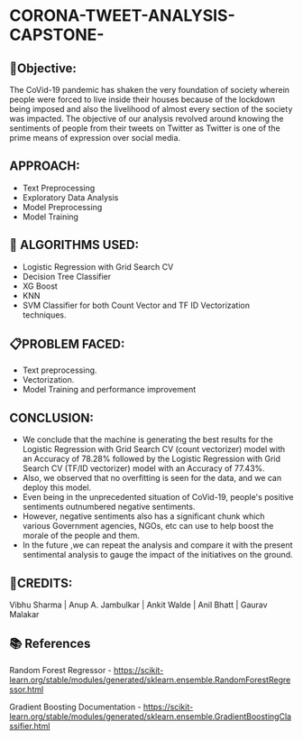 # CORONA-TWEET-ANALYSIS-CAPSTONE-



## 🎯Objective:

The CoVid-19 pandemic has shaken the very foundation of society wherein people were forced to live inside their houses because of the lockdown being imposed and also the livelihood of almost every section of the society was impacted.
The objective of our analysis revolved around knowing the sentiments of people from their tweets on Twitter as Twitter is one of the prime means of expression over social media.

## APPROACH:
* Text Preprocessing
* Exploratory Data Analysis
* Model Preprocessing
* Model Training

## 📘 ALGORITHMS USED:
* Logistic Regression with Grid Search CV
* Decision Tree Classifier
* XG Boost
* KNN
* SVM Classifier for both Count Vector and TF ID Vectorization techniques.


## 📋PROBLEM FACED:
* Text preprocessing.
* Vectorization.
* Model Training and performance improvement


## CONCLUSION:
* We conclude that the machine is generating the best results for the Logistic Regression with Grid Search CV (count vectorizer) model with an Accuracy of 78.28% followed by the Logistic Regression with Grid Search CV (TF/ID vectorizer) model with an Accuracy of 77.43%.
* Also, we observed that no overfitting is seen for the data, and we can deploy this model.
* Even being in the unprecedented situation of CoVid-19, people's positive sentiments outnumbered negative sentiments.
* However, negative sentiments also has a significant chunk which various Government agencies, NGOs, etc can use to help boost the morale of the people and them.
* In the future ,we can repeat the analysis and compare it with the present sentimental analysis to gauge the impact of the initiatives on the ground.


## 📜CREDITS:
 Vibhu Sharma | Anup A. Jambulkar | Ankit Walde | Anil Bhatt | Gaurav Malakar


## 📚 References
Random Forest Regressor - https://scikit-learn.org/stable/modules/generated/sklearn.ensemble.RandomForestRegressor.html

Gradient Boosting Documentation - https://scikit-learn.org/stable/modules/generated/sklearn.ensemble.GradientBoostingClassifier.html
